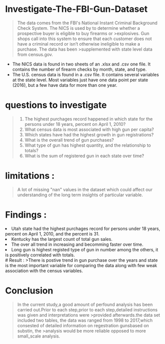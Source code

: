 # Investigate-The-FBI-Gun-Dataset

>The data comes from the FBI's National Instant Criminal Background Check System. The NICS is used by to determine whether a prospective buyer is eligible to buy firearms or >explosives. Gun shops call into this system to ensure that each customer does not have a criminal record or isn’t otherwise ineligible to make a purchase. The data has been >supplemented with state level data from census.gov.

<ul>
  <li>The NICS data is found in two sheets of an .xlsx and .csv one file. It contains the number of firearm checks by month, state, and type.</li>
  <li>The U.S. census data is found in a .csv file. It contains several variables at the state level. Most variables just have one data point per state (2016), but a few have data for more than one year.</li>
</ul>

# questions to investigate

><ol>
><li>The highest purchages record happened in which state for the persons under 18 years, percent on April 1, 2010?</li>
><li>What census data is most associated with high gun per capita?</li>
><li>Which states have had the highest growth in gun registrations?</li>
><li>What is the overall trend of gun purchases?</li>
><li>What type of gun has highest quantity, and the relationship to totals?</li>
><li>What is the sum of registered gun in each state over time?</li>
></ol>

# limitations :

>A lot of missing "nan" values in the dataset which could affect our understanding of the long term insights of particular variable.

# Findings :
</ul>
<li>Utah state had the highest purchages record for persons under 18 years, percent on April 1, 2010, and the percent is 31.</li>
<li>Kentucky has the largest count of total gun sales.</li>
<li>The over all trend in increasing and becomming faster over time.</li>
<li>Long gun is highest registed type of gun in number among the others, it is positively correlated with totals.</li>
</ul>
# Result :
>There is postive trend in gun purchase over the years and state is the most important variable for comparing the data along with few weak association with the census variables.

# Conclusion
>In the current study,a good amount of perfound analysis has been carried out.Prior to each step,prior to each step,detailed instructions was given and interpretations were >provided afterwards.the data set included two tables, the data was ranged from 1998 to 2017,which consested of detailed information on regestration gunsbased on substin, the >analysis would be more reliable opposed to more small_scale analysis.

